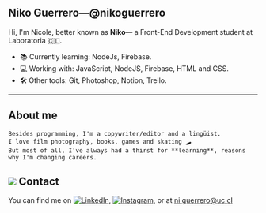 ## Niko Guerrero—@nikoguerrero

Hi, I'm Nicole, better known as **Niko**— a Front-End Development student at Laboratoria 🇨🇱.

- 📚 Currently learning: NodeJs, Firebase.
- 💻 Working with: JavaScript, NodeJS, Firebase, HTML and CSS.
- 🛠 Other tools: Git, Photoshop, Notion, Trello.
---

## About me

```
Besides programming, I'm a copywriter/editor and a lingüist.
I love film photography, books, games and skating 🛹 
But most of all, I've always had a thirst for **learning**, reasons why I'm changing careers.
```
## ![](https://img.icons8.com/external-justicon-lineal-color-justicon/64/000000/external-gmail-social-media-justicon-lineal-color-justicon.png) Contact

<!-- Actual text -->

You can find me on [![LinkedIn][1.2]][1], [![Instagram][2.2]][2], or at ni.guerrero@uc.cl

<!-- Icons -->

[1.2]: https://img.icons8.com/external-justicon-lineal-color-justicon/64/000000/external-linkedin-social-media-justicon-lineal-color-justicon.png
[2.2]: https://img.icons8.com/external-justicon-lineal-color-justicon/64/000000/external-instagram-social-media-justicon-lineal-color-justicon.png

<!-- Links to your social media accounts -->

[1]: https://www.linkedin.com/in/nicole-guerrero-234713a5/
[2]: https://www.instagram.com/vekid/

<!--
**nikoguerrero/nikoguerrero** is a ✨ _special_ ✨ repository because its `README.md` (this file) appears on your GitHub profile.

Here are some ideas to get you started:

- 🔭 I’m currently working on ...
- 🌱 I’m currently learning ...
- 👯 I’m looking to collaborate on ...
- 🤔 I’m looking for help with ...
- 💬 Ask me about ...
- 📫 How to reach me: ...
- 😄 Pronouns: ...
- ⚡ Fun fact: ...
-->
